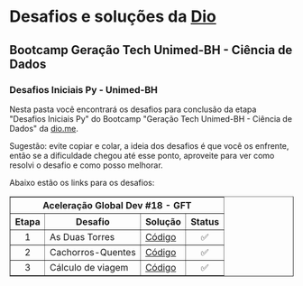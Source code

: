 # Desafios e soluções da [Dio](https://www.dio.me/)

## Bootcamp Geração Tech Unimed-BH - Ciência de Dados

### Desafios Iniciais Py - Unimed-BH

Nesta pasta você encontrará os desafios para conclusão da etapa "Desafios Iniciais Py" do Bootcamp "Geração Tech Unimed-BH - Ciência de Dados" da [dio.me](https://www.dio.me/).

Sugestão: evite copiar e colar, a ideia dos desafios é que você os enfrente, então se a dificuldade chegou até esse ponto, aproveite para ver como resolvi o desafio e como posso melhorar.

Abaixo estão os links para os desafios:

<div align="left">
	<table border=1>
		<tr>
			<th colspan="4">Aceleração Global Dev #18 - GFT</th>
		</tr>
		<tr>
			<th>Etapa</th>
			<th>Desafio</th>
			<th>Solução</th>
			<th>Status</th>
		</tr>
		<tr>
			<td align="center">1</td>
			<td>As Duas Torres</td>
			<td>
				<a href="https://github.com/ANACAPELETTI/DIO/blob/main/Bootcamp%20Gera%C3%A7%C3%A3o%20Tech%20Unimed-BH%20-%20Ci%C3%AAncia%20de%20Dados/Desafios%20Iniciais%20PY%20-%20Unimed-BH/duasTorres.py">
					Código
				</a>
			</td>
			<td align="center">✅</td>
		</tr>
		<tr>
			<td align="center">2</td>
			<td>Cachorros-Quentes</td>
			<td>
				<a href="https://github.com/ANACAPELETTI/DIO/blob/main/Bootcamp%20Gera%C3%A7%C3%A3o%20Tech%20Unimed-BH%20-%20Ci%C3%AAncia%20de%20Dados/Desafios%20Iniciais%20PY%20-%20Unimed-BH/cachorroQuente.py">
					Código
				</a>
			</td>
			<td align="center">✅</td>
		</tr>
		<tr>
			<td align="center">3</td>
			<td>Cálculo de viagem</td>
			<td>
				<a href="https://github.com/ANACAPELETTI/DIO/blob/main/Bootcamp%20Gera%C3%A7%C3%A3o%20Tech%20Unimed-BH%20-%20Ci%C3%AAncia%20de%20Dados/Desafios%20Iniciais%20PY%20-%20Unimed-BH/calculoViagem.py">
					Código
				</a>
			</td>
			<td align="center">✅</td>
		</tr>
	</table>
</div>
